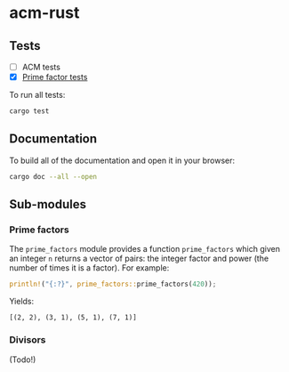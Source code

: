 # acm-rust

## Tests
- [ ] ACM tests
- [x] [Prime factor tests](https://github.com/nilsso/acm-rust/blob/master/src/prime_factors.rs#L28)

To run all tests:
```bash
cargo test
```

## Documentation
To build all of the documentation and open it in your browser:
```bash
cargo doc --all --open
```

## Sub-modules

### Prime factors
The `prime_factors` module provides a function `prime_factors` which given an
integer `n` returns a vector of pairs: the integer factor and power (the number
of times it is a factor). For example:
```rust
println!("{:?}", prime_factors::prime_factors(420));
```
Yields:
```
[(2, 2), (3, 1), (5, 1), (7, 1)]
```

### Divisors
(Todo!)
